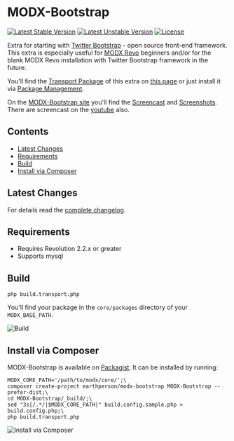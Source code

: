 MODX-Bootstrap
==============
[![Latest Stable Version](https://poser.pugx.org/earthperson/modx-bootstrap/v/stable.svg)](https://packagist.org/packages/earthperson/modx-bootstrap) [![Latest Unstable Version](https://poser.pugx.org/earthperson/modx-bootstrap/v/unstable.svg)](https://packagist.org/packages/earthperson/modx-bootstrap) [![License](https://poser.pugx.org/earthperson/modx-bootstrap/license.svg)](https://packagist.org/packages/earthperson/modx-bootstrap)

Extra for starting with [Twitter Bootstrap][3] - open source front-end framework. This extra is especially useful for [MODX Revo][2] beginners and/or for the blank MODX Revo installation with Twitter Bootstrap framework in the future.

You'll find the [Transport Package][4] of this extra on [this page][1] or just install it via [Package Management][5].

On the [MODX-Bootstrap site][7] you'll find the [Screencast][8] and [Screenshots][10]. There are screencast on the [youtube][9] also.

## Contents

* [Latest Changes](#latest-changes)
* [Requirements](#requirements)
* [Build](#build)
* [Install via Composer](#install-via-composer)

## Latest Changes

For details read the [complete changelog][6].

## Requirements

* Requires Revolution 2.2.x or greater
* Supports mysql

## Build
```Shell
php build.transport.php 
```

You'll find your package in the `core/packages` directory of your `MODX_BASE_PATH`.

![Build][11]

## Install via Composer

MODX-Bootstrap is available on [Packagist](https://packagist.org/packages/earthperson/modx-bootstrap). It can be installed by running:
```Shell
MODX_CORE_PATH='/path/to/modx/core/';\
composer create-project earthperson/modx-bootstrap MODX-Bootstrap --prefer-dist;\
cd MODX-Bootstrap/_build/;\
sed "3s|/.*/|$MODX_CORE_PATH|" build.config.sample.php > build.config.php;\
php build.transport.php
```
![Install via Composer][12]

[1]: http://modx.com/extras/package/bootstrap
[2]: http://modx.com/get-modx/
[3]: http://getbootstrap.com/
[4]: http://rtfm.modx.com/revolution/2.x/developing-in-modx/advanced-development/package-management/transport-packages
[5]: http://rtfm.modx.com/revolution/2.x/developing-in-modx/advanced-development/package-management
[6]: https://github.com/earthperson/MODX-Bootstrap/blob/develop/core/components/bootstrap/docs/changelog.txt
[7]: http://earthperson.github.io/MODX-Bootstrap/
[8]: http://earthperson.github.io/MODX-Bootstrap/#screencast
[9]: http://youtu.be/_ti8B-tohbc
[10]: http://earthperson.github.io/MODX-Bootstrap/#screenshots
[11]: http://earthperson.github.io/MODX-Bootstrap/images/build.png
[12]: http://earthperson.github.io/MODX-Bootstrap/images/build2.png
